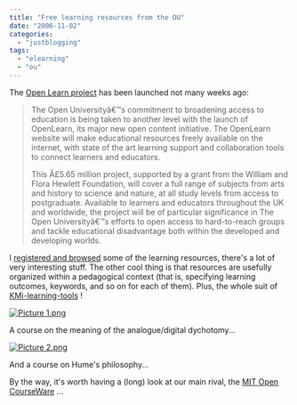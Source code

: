 ```yaml
---
title: "Free learning resources from the OU"
date: "2006-11-02"
categories: 
  - "justblogging"
tags: 
  - "elearning"
  - "ou"
---
```


The [Open Learn project](http://openlearn.open.ac.uk/ "Open Learn") has been launched not many weeks ago:

> The Open Universityâ€™s commitment to broadening access to education is being taken to another level with the launch of OpenLearn, its major new open content initiative. The OpenLearn website will make educational resources freely available on the internet, with state of the art learning support and collaboration tools to connect learners and educators.
> 
> This Â£5.65 million project, supported by a grant from the William and Flora Hewlett Foundation, will cover a full range of subjects from arts and history to science and nature, at all study levels from access to postgraduate. Available to learners and educators throughout the UK and worldwide, the project will be of particular significance in The Open Universityâ€™s efforts to open access to hard-to-reach groups and tackle educational disadvantage both within the developed and developing worlds.

I [registered and browsed](http://labspace.open.ac.uk/ "Labspace") some of the learning resources, there's a lot of very interesting stuff. The other cool thing is that resources are usefully organized within a pedagogical context (that is, specifying learning outcomes, keywords, and so on for each of them). Plus, the whole suit of [KMi-learning-tools](http://labspace.open.ac.uk/course/view.php?id=2&loginguest=true "Learning Tools") !

[![Picture 1.png](/media/static/blog_img/Picture%201.png)](http://people.kmi.open.ac.uk/mikele/blog/wp-content/uploads/2006/11/Picture%201.png "Picture 1.png")

A course on the meaning of the analogue/digital dychotomy...

[![Picture 2.png](/media/static/blog_img/Picture%202.png)](http://people.kmi.open.ac.uk/mikele/blog/wp-content/uploads/2006/11/Picture%202.png "Picture 2.png")

And a course on Hume's philosophy...

By the way, it's worth having a (long) look at our main rival, the [MIT Open CourseWare](http://ocw.mit.edu/index.html "MIT stuff") ...
